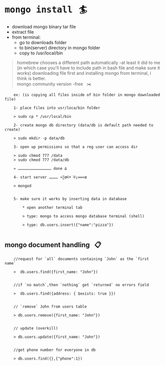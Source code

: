 # <kbd>mongo install</kbd>   &nbsp; :surfer:

- download mongo binary tar file
- extract file
- from terminal:
	+ go to downloads folder
	+ to bin(server) directory in mongo folder
	+ copy to /usr/local/bin

> homebrew chooses a different path automatically -at least it did to me 
> (in which case you'll have to include path in bash file and make sure it works)
> downloading file first and installing mongo from terminal, i think is better.   
> mongo community version -free  &nbsp; :scissors:


```
	ex: (is copying all files inside of bin folder in mongo downloaded file)

	1- place files into usr/loca/bin folder	

	> sudo cp * /usr/local/bin

	2- create mongo db directory (data/db is default path needed to create)

	> sudo mkdir -p data/db

	3- open up permissions so that a reg user can access dir

	> sudo chmod 777 /data
	> sudo chmod 777 /data/db

	« ……………………………………… done ∆

	4- start server ………… ≈∑œ©•˙©¡∞∞«œ

	> mongod


	5- make sure it works by inserting data in database

		* open another terminal tab

		> type: mongo to access mongo database terminal (shell)

		> type: db.users.insert({"name":"pizza"})


```


## mongo document handling  &nbsp; :clipboard:

```
	//request for `all` documents containing `John` as the `first name`

	>  db.users.find({first_name: "John"})


	//if `no match`,then `nothing` get `returned` no errors field

	>  db.users.find({address: { $exists: true }})


	// `remove` John from users table

	> db.users.remove({first_name: "John"})


	// update (overkill)

	> db.users.update({first_name: "John"})


	//get phone number for everyone in db

	> db.users.find({},{"phone":1})



```



